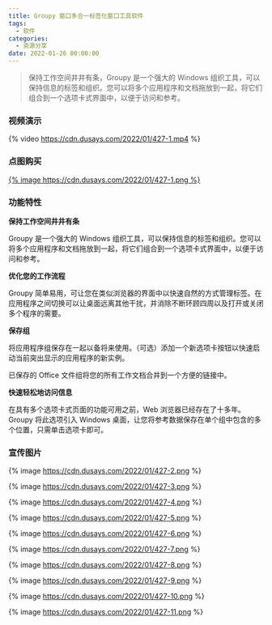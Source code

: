 ```yaml
---
title: Groupy 窗口多合一标签化窗口工具软件
tags:
  - 软件
categories:
  - 资源分享
date: 2022-01-26 00:00:00
---
```


> 保持工作空间井井有条，Groupy 是一个强大的 Windows 组织工具，可以保持信息的标签和组织。您可以将多个应用程序和文档拖放到一起，将它们组合到一个选项卡式界面中，以便于访问和参考。

<!-- more -->

### 视频演示

{% video https://cdn.dusays.com/2022/01/427-1.mp4 %}

### 点图购买

[{% image https://cdn.dusays.com/2022/01/427-1.png %}](https://r-g.io/CTSWf8)

### 功能特性

**保持工作空间井井有条**

Groupy 是一个强大的 Windows 组织工具，可以保持信息的标签和组织。您可以将多个应用程序和文档拖放到一起，将它们组合到一个选项卡式界面中，以便于访问和参考。

**优化您的工作流程**

Groupy 简单易用，可让您在类似浏览器的界面中以快速自然的方式管理标签。在应用程序之间切换可以让桌面远离其他干扰，并消除不断环顾四周以及打开或关闭多个程序的需要。

**保存组**

将应用程序组保存在一起以备将来使用。（可选）添加一个新选项卡按钮以快速启动当前突出显示的应用程序的新实例。

已保存的 Office 文件组将您的所有工作文档合并到一个方便的链接中。

**快速轻松地访问信息**

在具有多个选项卡式页面的功能可用之前，Web 浏览器已经存在了十多年。Groupy 将此选项引入 Windows 桌面，让您将参考数据保存在单个组中包含的多个位置，只需单击选项卡即可。

### 宣传图片

{% image https://cdn.dusays.com/2022/01/427-2.png %}

{% image https://cdn.dusays.com/2022/01/427-3.png %}

{% image https://cdn.dusays.com/2022/01/427-4.png %}

{% image https://cdn.dusays.com/2022/01/427-5.png %}

{% image https://cdn.dusays.com/2022/01/427-6.png %}

{% image https://cdn.dusays.com/2022/01/427-7.png %}

{% image https://cdn.dusays.com/2022/01/427-8.png %}

{% image https://cdn.dusays.com/2022/01/427-9.png %}

{% image https://cdn.dusays.com/2022/01/427-10.png %}

{% image https://cdn.dusays.com/2022/01/427-11.png %}
